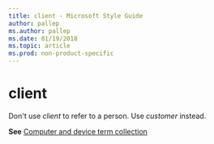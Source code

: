 ```yaml
---
title: client - Microsoft Style Guide
author: pallep
ms.author: pallep
ms.date: 01/19/2018
ms.topic: article
ms.prod: non-product-specific
---
```


# client

Don't use *client* to refer to a person. Use *customer* instead.

**See**  [Computer and device term collection](~/a-z-word-list-term-collections/term-collections/computer-device-terms.md)
